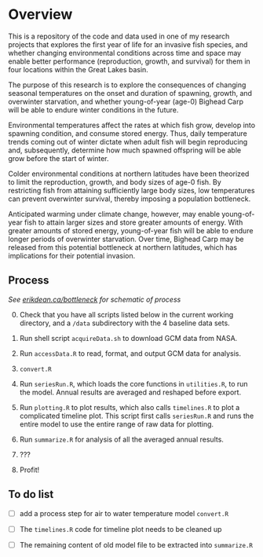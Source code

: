 Overview
================================================================================

This is a repository of the code and data used in one of my research projects
that explores the first year of life for an invasive fish species, and whether
changing environmental conditions across time and space may enable better
performance (reproduction, growth, and survival) for them in four locations
within the Great Lakes basin. 

The purpose of this research is to explore the consequences of changing seasonal
temperatures on the onset and duration of spawning, growth, and overwinter
starvation, and whether young-of-year (age-0) Bighead Carp will be able to
endure winter conditions in the future. 

Environmental temperatures affect the rates at which fish grow, develop into
spawning condition, and consume stored energy. Thus, daily temperature trends
coming out of winter dictate when adult fish will begin reproducing and,
subsequently, determine how much spawned offspring will be able grow before
the start of winter. 

Colder environmental conditions at northern latitudes have been
theorized to limit the reproduction, growth, and body sizes of age-0 fish.
By restricting fish from attaining sufficiently large body sizes,
low temperatures can prevent overwinter survival, 
thereby imposing a population bottleneck.

Anticipated warming under climate change, however, may enable young-of-year fish
to attain larger sizes and store greater amounts of energy. With greater amounts
of stored energy, young-of-year fish will be able to endure longer periods of
overwinter starvation. Over time, Bighead Carp may be released from this
potential bottleneck at northern latitudes, which has implications for their
potential invasion.


Process
--------------------------------------------------------------------------------

*See [erikdean.ca/bottleneck](https://erikdean.ca/bottleneck/) for schematic of process*


0. Check that you have all scripts listed below in the current working
   directory, and a `/data` subdirectory with the 4 baseline data sets.

1. Run shell script `acquireData.sh` to download GCM data from NASA.

2. Run `accessData.R` to read, format, and output GCM data for analysis.

3. `convert.R`

4. Run `seriesRun.R`, which loads the core functions in `utilities.R`, 
   to run the model. Annual results are averaged and reshaped before export.

5. Run `plotting.R` to plot results, which also calls `timelines.R` to plot 
   a complicated timeline plot. This script first calls `seriesRun.R` and 
   runs the entire model to use the entire range of raw data for plotting.

6. Run `summarize.R` for analysis of all the averaged annual results.

7. ??? 

8. Profit!


To do list
--------------------------------------------------------------------------------

- [ ] add a process step for air to water temperature model `convert.R`

- [ ] The `timelines.R` code for timeline plot needs to be cleaned up

- [ ] The remaining content of old model file to be extracted into `summarize.R`


